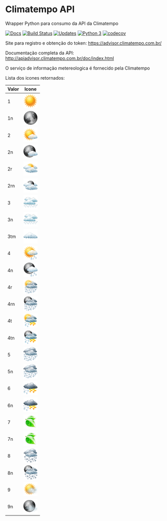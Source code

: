 # Climatempo API
Wrapper Python para consumo da API da Climatempo

[![Docs](https://readthedocs.org/projects/Climatempo_API/badge/?style=flat)](https://climatempo-api.readthedocs.io/en/latest/)
[![Build Status](https://travis-ci.org/ficosta/Climatempo_API.svg?branch=master)](https://travis-ci.org/ficosta/Climatempo_API)
[![Updates](https://pyup.io/repos/github/ficosta/Climatempo_API/shield.svg)](https://pyup.io/repos/github/ficosta/Climatempo_API/)
[![Python 3](https://pyup.io/repos/github/ficosta/Climatempo_API/python-3-shield.svg)](https://pyup.io/repos/github/ficosta/Climatempo_API/)
[![codecov](https://codecov.io/gh/ficosta/Climatempo_API/branch/master/graph/badge.svg)](https://codecov.io/gh/ficosta/Climatempo_API)

Site para registro e obtenção do token: https://advisor.climatempo.com.br/

Documentação completa da API: http://apiadvisor.climatempo.com.br/doc/index.html

O serviço de informação metereologica é fornecido pela Climatempo

Lista dos icones retornados:

| Valor 	| Icone 	|
|-------	|-------	|
|1      	|![imagem 1.png](./docs/icons/1.png)       	|
|1n     	|![imagem 1.png](./docs/icons/1n.png)       	|
|2      	|![imagem 1.png](./docs/icons/2.png)       	|
|2n     	|![imagem 1.png](./docs/icons/2n.png)       	|
|2r     	|![imagem 1.png](./docs/icons/2r.png)       	|
|2rn    	|![imagem 1.png](./docs/icons/2rn.png)       	|
|3       	|![imagem 1.png](./docs/icons/3.png)       	|
|3n       	|![imagem 1.png](./docs/icons/3n.png)       	|
|3tm       	|![imagem 1.png](./docs/icons/3tm.png)       	|
|4       	|![imagem 1.png](./docs/icons/4.png)       	|
|4n       	|![imagem 1.png](./docs/icons/4n.png)       	|
|4r       	|![imagem 1.png](./docs/icons/4r.png)       	|
|4rn       	|![imagem 1.png](./docs/icons/4rn.png)       	|
|4t       	|![imagem 1.png](./docs/icons/4t.png)       	|
|4tn       	|![imagem 1.png](./docs/icons/4tn.png)       	|
|5       	|![imagem 1.png](./docs/icons/5.png)       	|
|5n       	|![imagem 1.png](./docs/icons/5n.png)       	|
|6       	|![imagem 1.png](./docs/icons/6.png)       	|
|6n       	|![imagem 1.png](./docs/icons/6n.png)       	|
|7       	|![imagem 1.png](./docs/icons/7.png)       	|
|7n       	|![imagem 1.png](./docs/icons/7n.png)       	|
|8       	|![imagem 1.png](./docs/icons/8.png)       	|
|8n       	|![imagem 1.png](./docs/icons/8n.png)       	|
|9       	|![imagem 1.png](./docs/icons/9.png)       	|
|9n       	|![imagem 1.png](./docs/icons/9n.png)       	|
